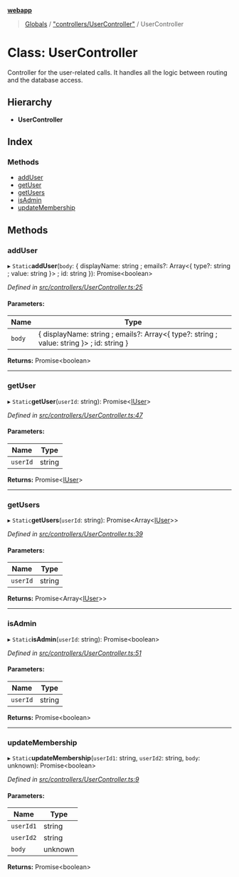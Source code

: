 **[webapp](../README.md)**

> [Globals](../globals.md) / ["controllers/UserController"](../modules/_controllers_usercontroller_.md) / UserController

# Class: UserController

Controller for the user-related calls. It handles all the logic between routing and the database access.

## Hierarchy

* **UserController**

## Index

### Methods

* [addUser](_controllers_usercontroller_.usercontroller.md#adduser)
* [getUser](_controllers_usercontroller_.usercontroller.md#getuser)
* [getUsers](_controllers_usercontroller_.usercontroller.md#getusers)
* [isAdmin](_controllers_usercontroller_.usercontroller.md#isadmin)
* [updateMembership](_controllers_usercontroller_.usercontroller.md#updatemembership)

## Methods

### addUser

▸ `Static`**addUser**(`body`: { displayName: string ; emails?: Array<{ type?: string ; value: string  }\> ; id: string  }): Promise<boolean\>

*Defined in [src/controllers/UserController.ts:25](https://github.com/BESTUPC/voting-web-app/blob/a4ae6c9/src/controllers/UserController.ts#L25)*

#### Parameters:

Name | Type |
------ | ------ |
`body` | { displayName: string ; emails?: Array<{ type?: string ; value: string  }\> ; id: string  } |

**Returns:** Promise<boolean\>

___

### getUser

▸ `Static`**getUser**(`userId`: string): Promise<[IUser](../interfaces/_interface_iuser_.iuser.md)\>

*Defined in [src/controllers/UserController.ts:47](https://github.com/BESTUPC/voting-web-app/blob/a4ae6c9/src/controllers/UserController.ts#L47)*

#### Parameters:

Name | Type |
------ | ------ |
`userId` | string |

**Returns:** Promise<[IUser](../interfaces/_interface_iuser_.iuser.md)\>

___

### getUsers

▸ `Static`**getUsers**(`userId`: string): Promise<Array<[IUser](../interfaces/_interface_iuser_.iuser.md)\>\>

*Defined in [src/controllers/UserController.ts:39](https://github.com/BESTUPC/voting-web-app/blob/a4ae6c9/src/controllers/UserController.ts#L39)*

#### Parameters:

Name | Type |
------ | ------ |
`userId` | string |

**Returns:** Promise<Array<[IUser](../interfaces/_interface_iuser_.iuser.md)\>\>

___

### isAdmin

▸ `Static`**isAdmin**(`userId`: string): Promise<boolean\>

*Defined in [src/controllers/UserController.ts:51](https://github.com/BESTUPC/voting-web-app/blob/a4ae6c9/src/controllers/UserController.ts#L51)*

#### Parameters:

Name | Type |
------ | ------ |
`userId` | string |

**Returns:** Promise<boolean\>

___

### updateMembership

▸ `Static`**updateMembership**(`userId1`: string, `userId2`: string, `body`: unknown): Promise<boolean\>

*Defined in [src/controllers/UserController.ts:9](https://github.com/BESTUPC/voting-web-app/blob/a4ae6c9/src/controllers/UserController.ts#L9)*

#### Parameters:

Name | Type |
------ | ------ |
`userId1` | string |
`userId2` | string |
`body` | unknown |

**Returns:** Promise<boolean\>

